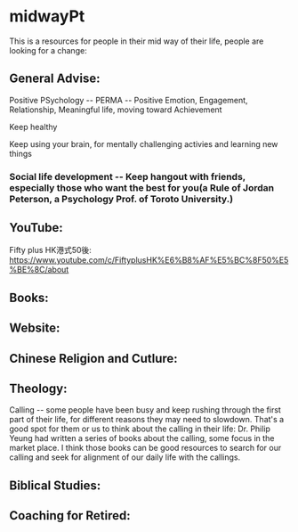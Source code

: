 # midwayPt

This is a resources for people in their mid way of their life, people are looking for a change:

## General Advise:

Positive PSychology -- PERMA -- Positive Emotion, Engagement, Relationship, Meaningful life, moving toward Achievement

Keep healthy

Keep using your brain, for mentally challenging activies and learning new things

### Social life development -- Keep hangout with friends, especially those who want the best for you(a Rule of Jordan Peterson, a Psychology Prof. of Toroto University.)





## YouTube:

Fifty plus HK港式50後: https://www.youtube.com/c/FiftyplusHK%E6%B8%AF%E5%BC%8F50%E5%BE%8C/about






## Books:




## Website:



## Chinese Religion and Cutlure:



## Theology:

Calling -- some people have been busy and keep rushing through the first part of their life, for different reasons they 
may need to slowdown. That's a good spot for them or us to think about the calling in their life:
Dr. Philip Yeung had written a series of books about the calling, some focus in the market place. I think those books can 
be good resources to search for our calling and seek for alignment of our daily life with the callings.




## Biblical Studies:




## Coaching for Retired:



